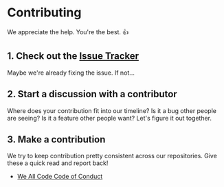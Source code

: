 # Contributing

We appreciate the help. You're the best. 👍

## 1. Check out the [Issue Tracker](/../../issues)

Maybe we're already fixing the issue. If not...

## 2. Start a discussion with a contributor

Where does your contribution fit into our timeline? Is it a bug other people are seeing? Is it a feature other people want? Let's figure it out together.

## 3. Make a contribution

We try to keep contribution pretty consistent across our repositories. Give these a quick read and report back!

- [We All Code Code of Conduct](https://docs.weallcode.org/contributing/code-of-conduct)
